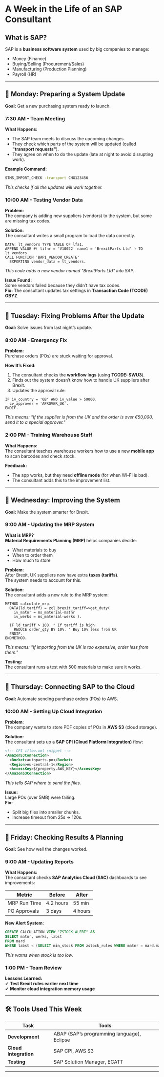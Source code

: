 
# A Week in the Life of an SAP Consultant 


## **What is SAP?**
SAP is a **business software system** used by big companies to manage:
- Money (Finance)
- Buying/Selling (Procurement/Sales)
- Manufacturing (Production Planning)
- Payroll (HR)


---

## **📅 Monday: Preparing a System Update**
**Goal:** Get a new purchasing system ready to launch.

### **7:30 AM - Team Meeting**
**What Happens:**
- The SAP team meets to discuss the upcoming changes.
- They check which parts of the system will be updated (called **"transport requests"**).
- They agree on when to do the update (late at night to avoid disrupting work).

**Example Command:**
```bash
STMS_IMPORT_CHECK -transport CHG123456
```
*This checks if all the updates will work together.*

### **10:00 AM - Testing Vendor Data**
**Problem:**  
The company is adding new suppliers (vendors) to the system, but some are missing tax codes.

**Solution:**  
The consultant writes a small program to load the data correctly.

```abap
DATA: lt_vendors TYPE TABLE OF lfa1.
APPEND VALUE #( lifnr = 'V10022' name1 = 'BrexitParts Ltd' ) TO lt_vendors.
CALL FUNCTION 'BAPI_VENDOR_CREATE' 
  EXPORTING vendor_data = lt_vendors.
```
*This code adds a new vendor named "BrexitParts Ltd" into SAP.*

**Issue Found:**  
Some vendors failed because they didn’t have tax codes.  
**Fix:** The consultant updates tax settings in **Transaction Code (TCODE) OBYZ**.

---

## **📅 Tuesday: Fixing Problems After the Update**
**Goal:** Solve issues from last night’s update.

### **8:00 AM - Emergency Fix**
**Problem:**  
Purchase orders (POs) are stuck waiting for approval.

**How It’s Fixed:**
1. The consultant checks the **workflow logs** (using **TCODE: SWU3**).
2. Finds out the system doesn’t know how to handle UK suppliers after Brexit.
3. Updates the approval rule:

```abap
IF iv_country = 'GB' AND iv_value > 50000.
  cv_approver = 'APROVER_UK'.
ENDIF.
```
*This means: "If the supplier is from the UK and the order is over €50,000, send it to a special approver."*

### **2:00 PM - Training Warehouse Staff**
**What Happens:**  
The consultant teaches warehouse workers how to use a new **mobile app** to scan barcodes and check stock.

**Feedback:**  
- The app works, but they need **offline mode** (for when Wi-Fi is bad).  
- The consultant adds this to the improvement list.

---

## **📅 Wednesday: Improving the System**
**Goal:** Make the system smarter for Brexit.

### **9:00 AM - Updating the MRP System**
**What is MRP?**  
**Material Requirements Planning (MRP)** helps companies decide:
- What materials to buy
- When to order them
- How much to store

**Problem:**  
After Brexit, UK suppliers now have extra **taxes (tariffs)**.  
The system needs to account for this.

**Solution:**  
The consultant adds a new rule to the MRP system:

```abap
METHOD calculate_mrp.
  DATA(ld_tariff) = zcl_brexit_tariff=>get_duty( 
    iv_matnr = ms_material-matnr 
    iv_werks = ms_material-werks ).
  
  IF ld_tariff > 100. " If tariff is high
    REDUCE order_qty BY 10%. " Buy 10% less from UK
  ENDIF.
ENDMETHOD.
```
*This means: "If importing from the UK is too expensive, order less from them."*

**Testing:**  
The consultant runs a test with 500 materials to make sure it works.

---

## **📅 Thursday: Connecting SAP to the Cloud**
**Goal:** Automate sending purchase orders (POs) to AWS.

### **10:00 AM - Setting Up Cloud Integration**
**Problem:**  
The company wants to store PDF copies of POs in **AWS S3** (cloud storage).

**Solution:**  
The consultant sets up a **SAP CPI (Cloud Platform Integration)** flow:

```xml
<!-- CPI iflow.xml snippet -->
<AmazonS3Connection>
  <Bucket>autoparts-po</Bucket>
  <Region>eu-central-1</Region>
  <AccessKey>${property.AWS_KEY}</AccessKey>
</AmazonS3Connection>
```
*This tells SAP where to send the files.*

**Issue:**  
Large POs (over 5MB) were failing.  
**Fix:**  
- Split big files into smaller chunks.  
- Increase timeout from 25s → 120s.

---

## **📅 Friday: Checking Results & Planning**
**Goal:** See how well the changes worked.

### **9:00 AM - Updating Reports**
**What Happens:**  
The consultant checks **SAP Analytics Cloud (SAC)** dashboards to see improvements:

| Metric | Before | After |
|--------|--------|-------|
| MRP Run Time | 4.2 hours | 55 min |
| PO Approvals | 3 days | 4 hours |

**New Alert System:**  
```sql
CREATE CALCULATION VIEW "ZSTOCK_ALERT" AS 
SELECT matnr, werks, labst 
FROM mard 
WHERE labst < (SELECT min_stock FROM zstock_rules WHERE matnr = mard.matnr);
```
*This warns when stock is too low.*

### **1:00 PM - Team Review**
**Lessons Learned:**  
✔ **Test Brexit rules earlier next time**  
✔ **Monitor cloud integration memory usage**  

---

## **🛠️ Tools Used This Week**
| Task | Tools |
|------|-------|
| **Development** | ABAP (SAP’s programming language), Eclipse |
| **Cloud Integration** | SAP CPI, AWS S3 |
| **Testing** | SAP Solution Manager, ECATT |

---
